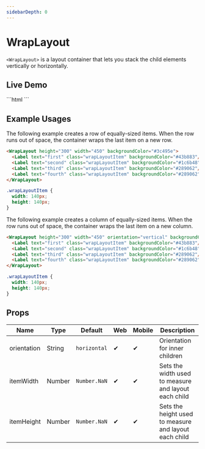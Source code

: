 ```yaml
---
sidebarDepth: 0
---
```


# WrapLayout

`<WrapLayout>` is a layout container that lets you stack the child elements vertically or horizontally.

## Live Demo
<DocExampleBox>
  ```html
    <WrapLayout height="width" width="height">
  ```

  <WrapLayoutLiveDemoDoc />
</DocExampleBox>

## Example Usages

The following example creates a row of equally-sized items. When the row runs out of space, the container wraps the last item on a new row.

<DocExampleBox codeBox="https://codesandbox.io/s/xmj262j64?module=%2Fsrc%2FApp.vue">

```html
<WrapLayout height="300" width="450" backgroundColor="#3c495e">
  <Label text="first" class="wrapLayoutItem" backgroundColor="#43b883"/>
  <Label text="second" class="wrapLayoutItem" backgroundColor="#1c6b48"/>
  <Label text="third" class="wrapLayoutItem" backgroundColor="#289062"/>
  <Label text="fourth" class="wrapLayoutItem" backgroundColor="#289062"/>
</WrapLayout>
```

```scss
.wrapLayoutItem {
  width: 140px;
  height: 140px;
}
```

<WrapLayoutDoc />
</DocExampleBox>

The following example creates a column of equally-sized items. When the row runs out of space, the container wraps the last item on a new column.

<DocExampleBox codeBox="https://codesandbox.io/s/xmj262j64?module=%2Fsrc%2FApp.vue">

```html
<WrapLayout height="300" width="450" orientation="vertical" backgroundColor="#3c495e">
  <Label text="first" class="wrapLayoutItem" backgroundColor="#43b883"/>
  <Label text="second" class="wrapLayoutItem" backgroundColor="#1c6b48"/>
  <Label text="third" class="wrapLayoutItem" backgroundColor="#289062"/>
  <Label text="fourth" class="wrapLayoutItem" backgroundColor="#289062"/>
</WrapLayout>
```

```scss
.wrapLayoutItem {
  width: 140px;
  height: 140px;
}
```

<WrapLayoutEqualColumnDoc />
</DocExampleBox>

## Props

| Name        | Type   | Default      | Web | Mobile | Description |
| ----------- | ------ | ------------ | --- | ------ | ----------- |
| orientation | String | `horizontal` | ✔   | ✔     | Orientation for inner children |
| itemWidth   | Number | `Number.NaN` | ✔   | ✔     | Sets the width used to measure and layout each child |
| itemHeight  | Number | `Number.NaN` | ✔   | ✔     | Sets the height used to measure and layout each child |